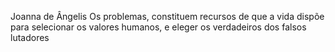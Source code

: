 Joanna de Ângelis
Os problemas, constituem recursos de que a vida dispõe para selecionar os valores humanos, e eleger os verdadeiros dos falsos lutadores
